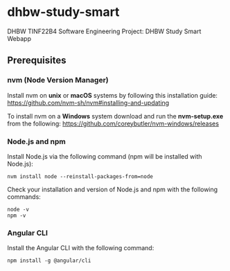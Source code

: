 # dhbw-study-smart
DHBW TINF22B4 Software Engineering Project: DHBW Study Smart Webapp

## Prerequisites

### nvm (Node Version Manager)
Install nvm on **unix** or **macOS** systems by following this installation guide: https://github.com/nvm-sh/nvm#installing-and-updating

To install nvm on a **Windows** system download and run the **nvm-setup.exe** from the following: https://github.com/coreybutler/nvm-windows/releases

### Node.js and npm
Install Node.js via the following command (npm will be installed with Node.js):
```
nvm install node --reinstall-packages-from=node
```

Check your installation and version of Node.js and npm with the following commands:
```
node -v
npm -v
```

### Angular CLI
Install the Angular CLI with the following command:
```
npm install -g @angular/cli
```
